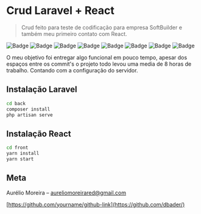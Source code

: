 # Crud Laravel + React
> Crud feito para teste de codificação para empresa SoftBuilder e também meu primeiro contato com React.

![Badge](https://img.shields.io/badge/php-%3E%3D%207.3-8892BF.svg?style=flat-square)
![Badge](https://img.shields.io/badge/Laravel-Version%208.12-orange)
![Badge](https://img.shields.io/badge/composer-%3E%3D%201.10-yellowgreen)
![Badge](https://img.shields.io/badge/node.js-%3E%3D10.19.0-success)
![Badge](https://img.shields.io/badge/React-Version%2017.0.1-blue)
![Badge](https://img.shields.io/badge/yarn-%3E%3D1.22.5-brightgreen)
![Badge](https://img.shields.io/badge/postgre-12.5-9cf)
![Badge](https://img.shields.io/badge/license-GPLv3-green)


O meu objetivo foi entregar algo funcional em pouco tempo, apesar dos espaços
entre os commit's o projeto todo levou uma media de 8 horas de trabalho. Contando
com a configuração do servidor.


## Instalação Laravel

```sh
cd back
composer install
php artisan serve
```

## Instalação React

```sh
cd front
yarn install
yarn start
```


## Meta

Aurélio Moreira – aureliomoreirared@gmail.com

[https://github.com/yourname/github-link](https://github.com/dbader/)
